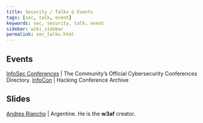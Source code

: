 ```yaml
---
title: Security / Talks & Events
tags: [sec, talk, event]
keywords: sec, security, talk, event
sidebar: wiki_sidebar
permalink: sec_talks.html
---
```


## Events

[InfoSec Conferences](https://infosec-conferences.com/) |  The Community’s Official Cybersecurity Conferences Directory.
[InfoCon](https://infocon.org/) | Hacking Conference Archive


## Slides

[Andres Riancho](https://speakerdeck.com/andresriancho) | Argentine. He is the **w3af** creator.
